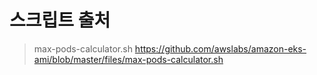 # 스크립트 출처

> max-pods-calculator.sh
https://github.com/awslabs/amazon-eks-ami/blob/master/files/max-pods-calculator.sh
